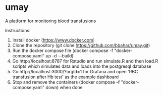 # umay
A platform for monitoring blood transfusions

Instructions:
1. Install docker (https://www.docker.com)
2. Clone the repository (git clone https://github.com/bbahar/umay.git)
3. Run the docker compose file (docker compose -f "docker-compose.yaml" up -d --build)
4. Go http://localhost:8787 for Rstudio and run simulate.R and then load.R scripts which simulates data and loads into the postgresql database
5. Go http://localhost:3000/?orgId=1 for Grafana and open 'RBC transfusion after Hb test' as the example dashboard
6. Stop and remove the containers (docker compose -f "docker-compose.yaml" down) when done
